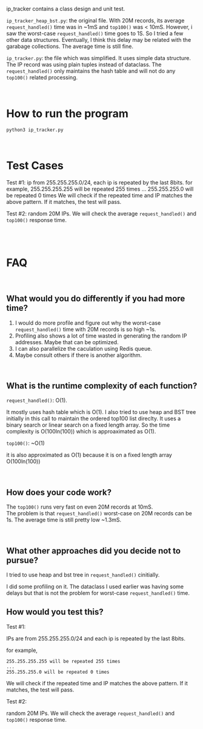  
ip_tracker contains a class design and unit test. 

`ip_tracker_heap_bst.py`: the original file. With 20M records, its average `request_handled()` time was in ~1mS and `top100()` was < 10mS. 
However, i saw the worst-case `request_handled()` time goes to 1S. So I tried a few other data structures. 
Eventually, I think this delay may be related with the garabage collections. The average time is still fine. 

`ip_tracker.py`: the file which was simplified. It uses simple data structure. The IP record was using plain tuples instead of dataclass. The `request_handled()` only maintains the hash table and will not do any `top100()` related processing. 

<br/>


# How to run the program 
`python3 ip_tracker.py `

&nbsp;
# Test Cases 
Test #1: 
ip from 255.255.255.0/24, each ip is repeated by the last 8bits. 
for example, 
    255.255.255.255 will be repeated 255 times 
    ...
    255.255.255.0 will be repeated 0 times 
We will check if the repeated time and IP matches the above pattern. If it matches, the test will pass. 

Test #2: 
random 20M IPs. We will check the average `request_handled()`  and `top100()` response time. 

<br/>
<br/>

# FAQ

<br/>

## What would you do differently if you had more time?
1. I would do more profile and figure out why the worst-case `request_handled()` time with 20M records is so high ~1s. 
2. Profiling also shows a lot of time wasted in generating the random IP addresses. Maybe that can be optimized. 
3. I can also parallelize the caculation using Redis queue. 
4. Maybe consult others if there is another algorithm. 

<br/>


## What is the runtime complexity of each function?
`request_handled()`: O(1). 

It mostly uses hash table which is O(1). I also tried to use heap and BST tree initially in this call to maintain the ordered top100 list direclty. It uses a binary search or linear search on a fixed length array. So the time complexity is O(100ln(100)) which is approaximated as O(1).

`top100()`: ~O(1)

it is also approximated as O(1) because it is on a fixed length array O(100ln(100))

<br/>


## How does your code work?
The `top100()` runs very fast on even 20M records at 10mS.  
The problem is that `request_handled()` worst-case on 20M records can be 1s. The average time is still pretty low ~1.3mS. 

<br/>


## What other approaches did you decide not to pursue?
I tried to use heap and bst tree in `request_handled()` cinitially.

I did some profiling on it. The dataclass I used earlier was having some delays but that is not the problem for worst-case 
`request_handled()` time. 
<br/>

## How would you test this?

Test #1: 

IPs are from 255.255.255.0/24 and each ip is repeated by the last 8bits. 

for example, 

```
255.255.255.255 will be repeated 255 times 
...
255.255.255.0 will be repeated 0 times 
```

We will check if the repeated time and IP matches the above pattern. If it matches, the test will pass. 

Test #2: 

random 20M IPs. We will check the average `request_handled()`  and `top100()` response time. 